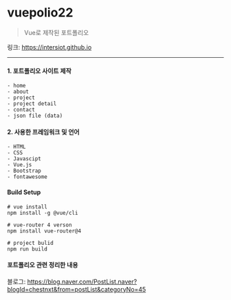 # vuepolio22
> Vue로 제작된 포트폴리오


링크: https://intersiot.github.io


* * *


#### 1. 포트폴리오 사이트 제작
```
- home
- about
- project
- project detail
- contact
- json file (data)
```


#### 2. 사용한 프레임워크 및 언어
```
- HTML
- CSS
- Javascipt
- Vue.js
- Bootstrap
- fontawesome
```


#### Build Setup

```
# vue install
npm install -g @vue/cli

# vue-router 4 verson
npm install vue-router@4

# project bulid
npm run build
```


#### 포트폴리오 관련 정리한 내용

블로그: https://blog.naver.com/PostList.naver?blogId=chestnxt&from=postList&categoryNo=45
